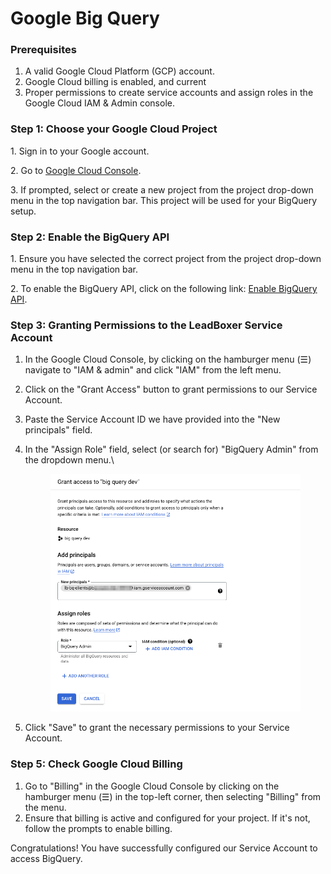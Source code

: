 # Google Big Query

### Prerequisites <a href="#h_cd7bfcb583" id="h_cd7bfcb583"></a>

1. A valid Google Cloud Platform (GCP) account.
2. Google Cloud billing is enabled, and current
3. Proper permissions to create service accounts and assign roles in the Google Cloud IAM & Admin console.

### Step 1: Choose your Google Cloud Project <a href="#h_2fe40bd98a" id="h_2fe40bd98a"></a>

1\. Sign in to your Google account.

2\. Go to [Google Cloud Console](https://console.cloud.google.com/).

3\. If prompted, select or create a new project from the project drop-down menu in the top navigation bar. This project will be used for your BigQuery setup.

### Step 2: Enable the BigQuery API <a href="#h_91c95db3aa" id="h_91c95db3aa"></a>

1\. Ensure you have selected the correct project from the project drop-down menu in the top navigation bar.

2\. To enable the BigQuery API, click on the following link: [Enable BigQuery API](https://console.developers.google.com/apis/library/bigquery-json.googleapis.com/).



### Step 3: Granting Permissions to the LeadBoxer Service Account <a href="#h_8d26a68353" id="h_8d26a68353"></a>

1. In the Google Cloud Console, by clicking on the hamburger menu (☰) navigate to "IAM & admin" and click "IAM" from the left menu.
2. Click on the "Grant Access" button to grant permissions to our Service Account.
3. Paste the Service Account ID we have provided into the "New principals" field.
4.  In the "Assign Role" field, select (or search for) "BigQuery Admin" from the dropdown menu.\


    <figure><img src="../../.gitbook/assets/IAM_–_IAM___Admin_–_big_query_dev_–_Google_Cloud_console.png" alt=""><figcaption></figcaption></figure>
5. Click "Save" to grant the necessary permissions to your Service Account.

### Step 5: Check Google Cloud Billing <a href="#h_d40acd97c3" id="h_d40acd97c3"></a>

1. Go to "Billing" in the Google Cloud Console by clicking on the hamburger menu (☰) in the top-left corner, then selecting "Billing" from the menu.
2. Ensure that billing is active and configured for your project. If it's not, follow the prompts to enable billing.

Congratulations! You have successfully configured our Service Account to access BigQuery.&#x20;
